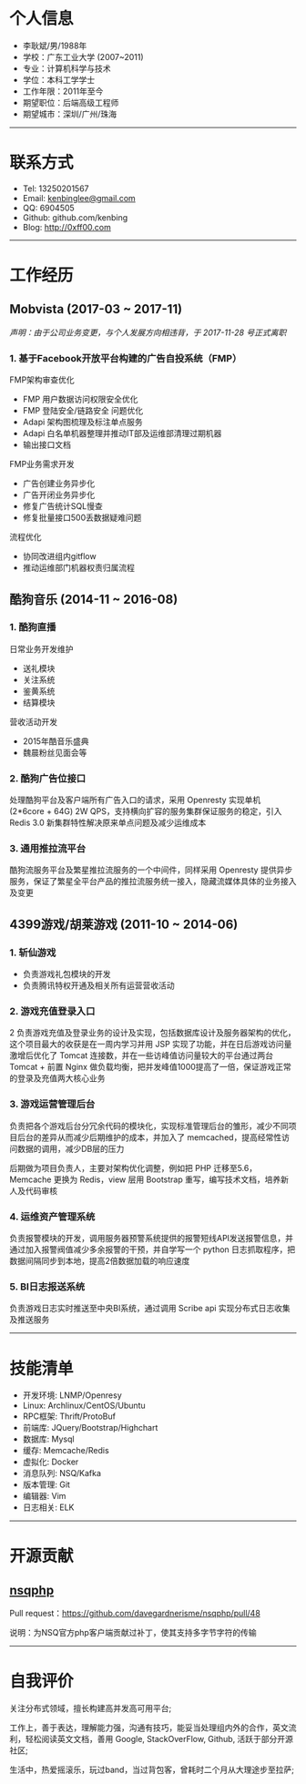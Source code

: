 ﻿# 个人信息

- 李耿斌/男/1988年
- 学校：广东工业大学 (2007~2011)
- 专业：计算机科学与技术
- 学位：本科工学学士
- 工作年限：2011年至今
- 期望职位：后端高级工程师
- 期望城市：深圳/广州/珠海

---


# 联系方式

- Tel: 13250201567
- Email: kenbinglee@gmail.com
- QQ: 6904505
- Github: github.com/kenbing
- Blog: http://0xff00.com

---


# 工作经历


## Mobvista (2017-03 ~ 2017-11)

*声明：由于公司业务变更，与个人发展方向相违背，于 2017-11-28 号正式离职*

### 1. 基于Facebook开放平台构建的广告自投系统（FMP）

FMP架构审查优化

- FMP 用户数据访问权限安全优化
- FMP 登陆安全/链路安全 问题优化
- Adapi 架构图梳理及标注单点服务
- Adapi 白名单机器整理并推动IT部及运维部清理过期机器
- 输出接口文档

FMP业务需求开发

- 广告创建业务异步化
- 广告开闭业务异步化
- 修复广告统计SQL慢查
- 修复批量接口500丢数据疑难问题

流程优化

- 协同改进组内gitflow
- 推动运维部门机器权责归属流程 


## 酷狗音乐 (2014-11 ~ 2016-08)

### 1. 酷狗直播

日常业务开发维护

- 送礼模块
- 关注系统
- 鉴黄系统
- 结算模块

营收活动开发

- 2015年酷音乐盛典
- 魏晨粉丝见面会等

### 2. 酷狗广告位接口

处理酷狗平台及客户端所有广告入口的请求，采用 Openresty 实现单机 (2*6core + 64G) 2W QPS，支持横向扩容的服务集群保证服务的稳定，引入 Redis 3.0 新集群特性解决原来单点问题及减少运维成本

### 3. 通用推拉流平台

酷狗流服务平台及繁星推拉流服务的一个中间件，同样采用 Openresty 提供异步服务，保证了繁星全平台产品的推拉流服务统一接入，隐藏流媒体具体的业务接入及变更


## 4399游戏/胡莱游戏 (2011-10 ~ 2014-06)

### 1. 斩仙游戏

- 负责游戏礼包模块的开发
- 负责腾讯特权开通及相关所有运营营收活动

### 2. 游戏充值登录入口
2
负责游戏充值及登录业务的设计及实现，包括数据库设计及服务器架构的优化，这个项目最大的收获是在一周内学习并用 JSP 实现了功能，并在日后游戏访问量激增后优化了 Tomcat 连接数，并在一些访峰值访问量较大的平台通过两台 Tomcat + 前置 Nginx 做负载均衡，把并发峰值1000提高了一倍，保证游戏正常的登录及充值两大核心业务

### 3. 游戏运营管理后台

负责把各个游戏后台分冗余代码的模块化，实现标准管理后台的雏形，减少不同项目后台的差异从而减少后期维护的成本，并加入了 memcached，提高经常性访问数据的调用，减少DB层的压力

后期做为项目负责人，主要对架构优化调整，例如把 PHP 迁移至5.6，Memcache 更换为 Redis，view 层用 Bootstrap 重写，编写技术文档，培养新人及代码审核

### 4. 运维资产管理系统

负责报警模块的开发，调用服务器预警系统提供的报警短线API发送报警信息，并通过加入报警阀值减少多余报警的干预，并自学写一个 python 日志抓取程序，把数据间隔同步到本地，提高2倍数据加载的响应速度

### 5. BI日志报送系统 

负责游戏日志实时推送至中央BI系统，通过调用 Scribe api 实现分布式日志收集及推送服务


---

# 技能清单

- 开发环境: LNMP/Openresy
- Linux: Archlinux/CentOS/Ubuntu
- RPC框架: Thrift/ProtoBuf
- 前端库: JQuery/Bootstrap/Highchart
- 数据库: Mysql
- 缓存: Memcache/Redis
- 虚拟化: Docker
- 消息队列: NSQ/Kafka
- 版本管理: Git
- 编辑器: Vim
- 日志相关: ELK

---

# 开源贡献

## [nsqphp](https://github.com/davegardnerisme/nsqphp '项目地址')

Pull request：https://github.com/davegardnerisme/nsqphp/pull/48

说明：为NSQ官方php客户端贡献过补丁，使其支持多字节字符的传输

---

# 自我评价 

关注分布式领域，擅长构建高并发高可用平台;

工作上，善于表达，理解能力强，沟通有技巧，能妥当处理组内外的合作，英文流利，轻松阅读英文文档，善用 Google, StackOverFlow, Github, 活跃于部分开源社区;

生活中，热爱摇滚乐，玩过band，当过背包客，曾耗时二个月从大理途步至拉萨;
